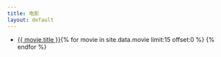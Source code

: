 ```yaml
---
title: 电影
layout: default
---
```



<div class="module cl ml">
<ul>
{% for movie in site.data.movie limit:15 offset:0 %}
  <li style="float: left">
    <a href="{{ movie.src }}" target="_blank">
    {{ movie.title }}
    </a>
  </li>
{% endfor %}
</ul>
</div>
